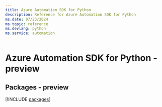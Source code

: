 ```yaml
---
title: Azure Automation SDK for Python
description: Reference for Azure Automation SDK for Python
ms.date: 07/23/2024
ms.topic: reference
ms.devlang: python
ms.service: automation
---
```

# Azure Automation SDK for Python - preview
## Packages - preview
[!INCLUDE [packages](automation-index.md)]
